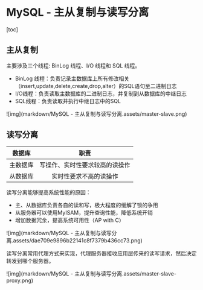 # MySQL - 主从复制与读写分离

[toc]

## 主从复制

主要涉及三个线程: BinLog 线程、I/O 线程和 SQL 线程。

-   BinLog 线程：负责记录主数据库上所有修改相关（insert,update,delete,create,drop,alter）的SQL语句至二进制日志
-   I/O线程：负责读取主数据库的二进制日志，并复制到从数据库的中继日志
-   SQL线程：负责读取并执行中继日志中的SQL

![img](markdown/MySQL - 主从复制与读写分离.assets/master-slave.png)



## 读写分离

|  数据库  |              职责              |
| :------: | :----------------------------: |
| 主数据库 | 写操作、实时性要求较高的读操作 |
| 从数据库 |     实时性要求不高的读操作     |

读写分离能够提高系统性能的原因：

-   主、从数据库负责各自的读和写，极大程度的缓解了锁的争用
-   从服务器可以使用MyISAM，提升查询性能，降低系统开销
-   增加数据冗余，提高系统可用性（AP with C）

![img](markdown/MySQL - 主从复制与读写分离.assets/dae709e9896b22141c8f7379b436cc73.png)

读写分离常用代理方式来实现，代理服务器接收应用层传来的读写请求，然后决定转发到哪个服务器。

![img](markdown/MySQL - 主从复制与读写分离.assets/master-slave-proxy.png)